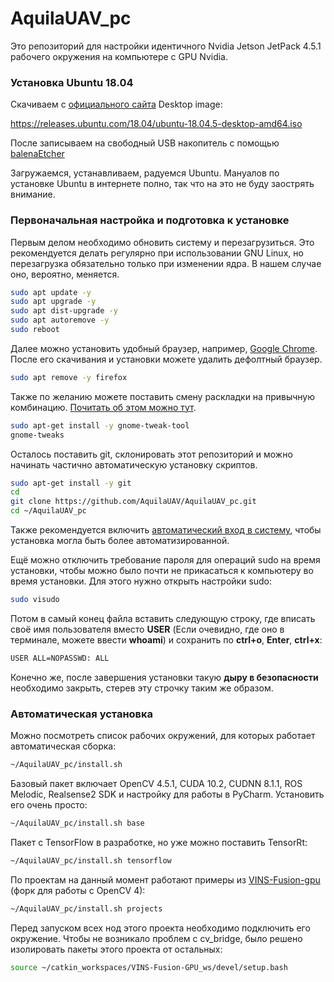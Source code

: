 # AquilaUAV_pc

Это репозиторий для настройки идентичного Nvidia Jetson JetPack 4.5.1 рабочего окружения на компьютере с GPU Nvidia.



### Установка Ubuntu 18.04

Скачиваем с [официального сайта](https://releases.ubuntu.com/18.04/) Desktop image: 

https://releases.ubuntu.com/18.04/ubuntu-18.04.5-desktop-amd64.iso 

После записываем на свободный USB накопитель с помощью [balenaEtcher](https://www.balena.io/etcher/)

Загружаемся, устанавливаем, радуемся Ubuntu. Мануалов по установке Ubuntu в интернете полно, так что на это не буду заострять внимание.



### Первоначальная настройка и подготовка к установке

Первым делом необходимо обновить систему и перезагрузиться. Это рекомендуется делать регулярно при использовании GNU Linux, но перезагрузка обязательно только при изменении ядра. В нашем случае оно, вероятно, меняется.

```bash
sudo apt update -y
sudo apt upgrade -y
sudo apt dist-upgrade -y
sudo apt autoremove -y
sudo reboot
```

Далее можно установить удобный браузер, например, [Google Chrome](https://www.google.ru/intl/ru/chrome/). После его скачивания и установки можете удалить дефолтный браузер.

```bash
sudo apt remove -y firefox
```

Также по желанию можете поставить смену раскладки на привычную комбинацию. [Почитать об этом можно тут](https://dock.co.nz/post/change-keyboard-layout-switch-to-altshift-ubuntu-18-04/).

```bash
sudo apt-get install -y gnome-tweak-tool
gnome-tweaks
```

Осталось поставить git, склонировать этот репозиторий и можно начинать частично автоматическую установку скриптов.

```bash
sudo apt-get install -y git
cd
git clone https://github.com/AquilaUAV/AquilaUAV_pc.git
cd ~/AquilaUAV_pc
```

Также рекомендуется включить [автоматический вход в систему](https://linuxconfig.org/how-to-enable-automatic-login-on-ubuntu-18-04-bionic-beaver-linux), чтобы установка могла быть более автоматизированной.

Ещё можно отключить требование пароля для операций sudo на время установки, чтобы можно было почти не прикасаться к компьютеру во время установки. Для этого нужно открыть настройки sudo:

```bash
sudo visudo
```

Потом в самый конец файла вставить следующую строку, где вписать своё имя пользователя вместо **USER** (Если очевидно, где оно в терминале, можете ввести **whoami**) и сохранить по **ctrl+o**, **Enter**, **ctrl+x**:

```bash
USER ALL=NOPASSWD: ALL
```

Конечно же, после завершения установки такую **дыру в безопасности** необходимо закрыть, стерев эту строчку таким же образом.

 

### Автоматическая установка

Можно посмотреть список рабочих окружений, для которых работает автоматическая сборка:

```bash
~/AquilaUAV_pc/install.sh
```

Базовый пакет включает OpenCV 4.5.1, CUDA 10.2, CUDNN 8.1.1, ROS Melodic, Realsense2 SDK и настройку для работы в PyCharm. Установить его очень просто:

```bash
~/AquilaUAV_pc/install.sh base
```

Пакет с TensorFlow в разработке, но уже можно поставить TensorRt:

```bash
~/AquilaUAV_pc/install.sh tensorflow
```

По проектам на данный момент работают примеры из [VINS-Fusion-gpu](https://github.com/IOdissey/VINS-Fusion-gpu) (форк для работы с OpenCV 4):

```bash
~/AquilaUAV_pc/install.sh projects
```

Перед запуском всех нод этого проекта необходимо подключить его окружение. Чтобы не возникало проблем с cv_bridge, было решено изолировать пакеты этого проекта от остальных:

```bash
source ~/catkin_workspaces/VINS-Fusion-GPU_ws/devel/setup.bash
```

